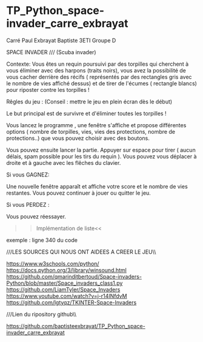 # TP_Python_space-invader_carre_exbrayat
Carré Paul
Exbrayat Baptiste
3ETI 
Groupe D

SPACE INVADER /// (Scuba invader)

Contexte:
Vous êtes un requin poursuivi par des torpilles qui cherchent à vous éliminer avec des harpons (traits noirs), vous avez la possibilité 
de vous cacher derrière des récifs ( représentés par des rectangles gris avec le nombre de vies affiché
dessus) et de tirer de l'écumes ( rectangle blancs) pour riposter contre les torpilles ! 

Rêgles du jeu :
(Conseil : mettre le jeu en plein écran dès le début)

Le but principal est de survivre et d'éliminer toutes les torpilles ! 

Vous lancez le programme , une fenêtre s'affiche et propose différentes options 
( nombre de torpilles, vies, vies des protections, nombre de protections..) 
que vous pouvez choisir avec des boutons.

Vous pouvez ensuite lancer la partie. 
Appuyer sur espace pour tirer ( aucun délais, spam possible pour les tirs du requin ).
Vous pouvez vous déplacer à droite et à gauche avec les flêches du clavier.

Si vous GAGNEZ: 

Une nouvelle fenêtre apparaît et affiche votre score et le nombre de vies restantes. 
Vous pouvez continuer à jouer ou quitter le jeu.

Si vous PERDEZ : 

Vous pouvez réessayer.

>>Implémentation de liste<<  

exemple : ligne 340 du code


///LES SOURCES QUI NOUS ONT AIDEES A CREER LE JEU\\\


https://www.w3schools.com/python/
https://docs.python.org/3/library/winsound.html
https://github.com/qmarinditbertoud/Space-invaders-Python/blob/master/Space_invaders_class1.py
https://github.com/LiamTyler/Space_Invaders
https://www.youtube.com/watch?v=j-r14INfdvM
https://github.com/lgtyqz/TKINTER-Space-Invaders

///Lien du ripository github\\\

https://github.com/baptisteexbrayat/TP_Python_space-invader_carre_exbrayat
